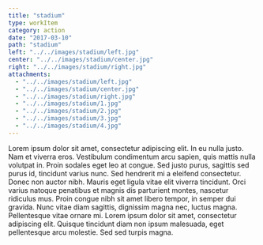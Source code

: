 ```yaml
---
title: "stadium"
type: workItem
category: action
date: "2017-03-10"
path: "stadium"
left: "../../images/stadium/left.jpg"
center: "../../images/stadium/center.jpg"
right: "../../images/stadium/right.jpg"
attachments: 
  - "../../images/stadium/left.jpg"
  - "../../images/stadium/center.jpg"
  - "../../images/stadium/right.jpg"
  - "../../images/stadium/1.jpg"
  - "../../images/stadium/2.jpg"
  - "../../images/stadium/3.jpg"
  - "../../images/stadium/4.jpg"
---
```


Lorem ipsum dolor sit amet, consectetur adipiscing elit. In eu nulla justo. Nam et viverra eros. Vestibulum condimentum arcu sapien, quis mattis nulla volutpat in. Proin sodales eget leo at congue. Sed justo purus, sagittis sed purus id, tincidunt varius nunc. Sed hendrerit mi a eleifend consectetur. Donec non auctor nibh. Mauris eget ligula vitae elit viverra tincidunt. Orci varius natoque penatibus et magnis dis parturient montes, nascetur ridiculus mus. Proin congue nibh sit amet libero tempor, in semper dui gravida. Nunc vitae diam sagittis, dignissim magna nec, luctus magna. Pellentesque vitae ornare mi. Lorem ipsum dolor sit amet, consectetur adipiscing elit. Quisque tincidunt diam non ipsum malesuada, eget pellentesque arcu molestie. Sed sed turpis magna.